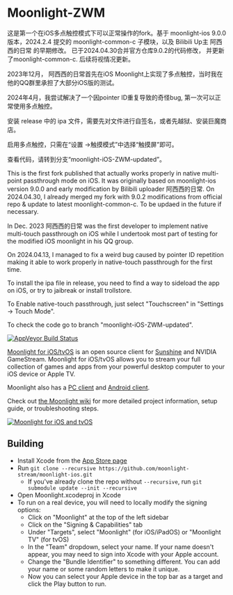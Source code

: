 # Moonlight-ZWM

这是第一个在iOS多点触控模式下可以正常操作的fork。基于 moonlight-ios 9.0.0 版本，2024.2.4 提交的 moonlight-common-c 子模块，以及 Bilibili Up主 阿西西的日常 的早期修改。 已于2024.04.30合并官方仓库9.0.2的代码修改， 并更新了moonlight-common-c. 后续将视情况更新。

2023年12月， 阿西西的日常首先在iOS Moonlight上实现了多点触控，当时我在他的QQ群里承担了大部分iOS版的测试。

2024年4月，我尝试解决了一个因pointer ID重复导致的奇怪bug, 第一次可以正常使用多点触控。

安装 release 中的 ipa 文件，需要先对文件进行自签名，或者先越狱、安装巨魔商店。

启用多点触控，只需在“设置 ->触摸模式”中选择“触摸屏”即可。

查看代码，请转到分支“moonlight-iOS-ZWM-updated”。


This is the first fork published that actually works properly in native multi-point passthrough mode on iOS. It was originally based on moonlight-ios version 9.0.0 and early modification by Bilibili uploader 阿西西的日常. On 2024.04.30, I already merged my fork with 9.0.2 modifications from official repo & update to latest moonlight-common-c. To be updaed in the future if necessary.

In Dec. 2023 阿西西的日常 was the first developer to implement native multi-touch passthrough on iOS while I undertook most part of testing for the modified iOS moonlight in his QQ group. 

On 2024.04.13, I managed to fix a weird bug caused by pointer ID repetition making it able to work properly in native-touch passthrough for the first time.

To install the ipa file in release, you need to find a way to sideload the app on iOS, or try to jaibreak or install trollstore.

To Enable native-touch passthrough, just select "Touchscreen" in "Settings -> Touch Mode".

To check the code go to branch "moonlight-iOS-ZWM-updated".


[![AppVeyor Build Status](https://ci.appveyor.com/api/projects/status/kwv8vpwr457lqn25/branch/master?svg=true)](https://ci.appveyor.com/project/cgutman/moonlight-ios/branch/master)

[Moonlight for iOS/tvOS](https://moonlight-stream.org) is an open source client for [Sunshine](https://github.com/LizardByte/Sunshine) and NVIDIA GameStream. Moonlight for iOS/tvOS allows you to stream your full collection of games and apps from your powerful desktop computer to your iOS device or Apple TV.

Moonlight also has a [PC client](https://github.com/moonlight-stream/moonlight-qt) and [Android client](https://github.com/moonlight-stream/moonlight-android).

Check out [the Moonlight wiki](https://github.com/moonlight-stream/moonlight-docs/wiki) for more detailed project information, setup guide, or troubleshooting steps.

[![Moonlight for iOS and tvOS](https://moonlight-stream.org/images/App_Store_Badge_135x40.svg)](https://apps.apple.com/us/app/moonlight-game-streaming/id1000551566)

## Building
* Install Xcode from the [App Store page](https://apps.apple.com/us/app/xcode/id497799835)
* Run `git clone --recursive https://github.com/moonlight-stream/moonlight-ios.git`
  *  If you've already clone the repo without `--recursive`, run `git submodule update --init --recursive`
* Open Moonlight.xcodeproj in Xcode
* To run on a real device, you will need to locally modify the signing options:
    * Click on "Moonlight" at the top of the left sidebar
    * Click on the "Signing & Capabilities" tab
    * Under "Targets", select "Moonlight" (for iOS/iPadOS) or "Moonlight TV" (for tvOS)
    * In the "Team" dropdown, select your name. If your name doesn't appear, you may need to sign into Xcode with your Apple account.
    * Change the "Bundle Identifier" to something different. You can add your name or some random letters to make it unique.
    * Now you can select your Apple device in the top bar as a target and click the Play button to run.
